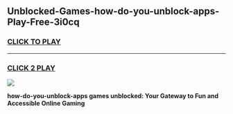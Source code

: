 
## Unblocked-Games-how-do-you-unblock-apps-Play-Free-3i0cq
<h3>
<a href="https://premium76.site?title=how-do-you-unblock-apps&ref=18A1">CLICK TO PLAY</a></h3>
<hr>

<h3>
<a href="https://premium76.site?title=how-do-you-unblock-apps&ref=18A1">CLICK 2 PLAY</a>
  
</h3>

<a href="https://premium76.site?title=how-do-you-unblock-apps&ref=18A1"><img src="https://clearcache.store/games.png"></a>


**how-do-you-unblock-apps games unblocked: Your Gateway to Fun and Accessible Online Gaming**
